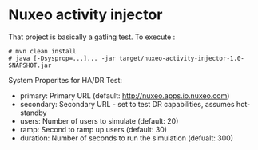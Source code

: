 # Nuxeo activity injector

That project is basically a gatling test. To execute :


	# mvn clean install
	# java [-Dsysprop=...]... -jar target/nuxeo-activity-injector-1.0-SNAPSHOT.jar

System Properites for HA/DR Test:
- primary: Primary URL (default: http://nuxeo.apps.io.nuxeo.com)
- secondary: Secondary URL - set to test DR capabilities, assumes hot-standby
- users: Number of users to simulate (default: 20)
- ramp: Second to ramp up users (default: 30)
- duration: Number of seconds to run the simulation (defualt: 300)
